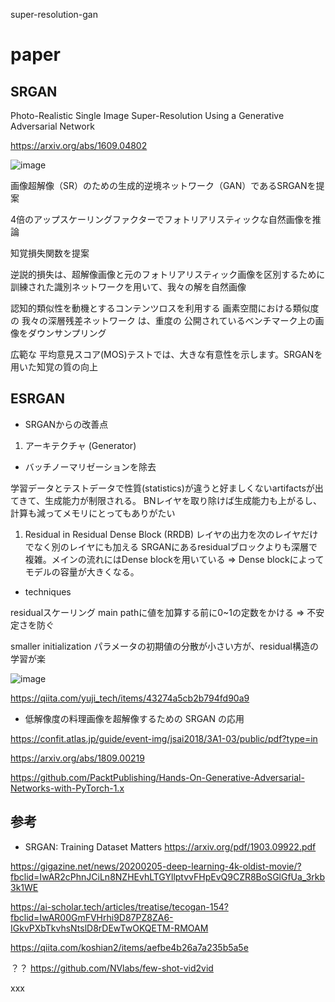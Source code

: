 super-resolution-gan

# paper

## SRGAN

Photo-Realistic Single Image Super-Resolution Using a Generative Adversarial Network

https://arxiv.org/abs/1609.04802

![image](https://user-images.githubusercontent.com/34574033/77926617-48095280-72e1-11ea-9314-73e8cd6edebf.png)

画像超解像（SR）のための生成的逆境ネットワーク（GAN）であるSRGANを提案

4倍のアップスケーリングファクターでフォトリアリスティックな自然画像を推論

知覚損失関数を提案

逆説的損失は、超解像画像と元のフォトリアリスティック画像を区別するために訓練された識別ネットワークを用いて、我々の解を自然画像

認知的類似性を動機とするコンテンツロスを利用する 画素空間における類似度の 我々の深層残差ネットワーク は、重度の 公開されているベンチマーク上の画像をダウンサンプリング

広範な
平均意見スコア(MOS)テストでは、大きな有意性を示します。SRGANを用いた知覚の質の向上

## ESRGAN

- SRGANからの改善点


1. アーキテクチャ (Generator)

- バッチノーマリゼーションを除去

学習データとテストデータで性質(statistics)が違うと好ましくないartifactsが出てきて、生成能力が制限される。
BNレイヤを取り除けば生成能力も上がるし、計算も減ってメモリにとってもありがたい

1. Residual in Residual Dense Block (RRDB)
レイヤの出力を次のレイヤだけでなく別のレイヤにも加える
SRGANにあるresidualブロックよりも深層で複雑。メインの流れにはDense blockを用いている
=> Dense blockによってモデルの容量が大きくなる。

- techniques

residualスケーリング
main pathに値を加算する前に0~1の定数をかける
=> 不安定さを防ぐ

smaller initialization
パラメータの初期値の分散が小さい方が、residual構造の学習が楽
  

![image](https://user-images.githubusercontent.com/34574033/77927764-8e12e600-72e2-11ea-9d16-56ce2be17e67.png)

https://qiita.com/yuji_tech/items/43274a5cb2b794fd90a9

- 低解像度の料理画像を超解像するための SRGAN の応用

https://confit.atlas.jp/guide/event-img/jsai2018/3A1-03/public/pdf?type=in

https://arxiv.org/abs/1809.00219



https://github.com/PacktPublishing/Hands-On-Generative-Adversarial-Networks-with-PyTorch-1.x



## 参考
- SRGAN: Training Dataset Matters
https://arxiv.org/pdf/1903.09922.pdf


https://gigazine.net/news/20200205-deep-learning-4k-oldist-movie/?fbclid=IwAR2cPhnJCiLn8NZHEvhLTGYllptvvFHpEvQ9CZR8BoSGlGfUa_3rkb3k1WE

https://ai-scholar.tech/articles/treatise/tecogan-154?fbclid=IwAR00GmFVHrhi9D87PZ8ZA6-IGkvPXbTkvhsNtslD8rDEwTwOKQETM-RMOAM

https://qiita.com/koshian2/items/aefbe4b26a7a235b5a5e


？？
https://github.com/NVlabs/few-shot-vid2vid

xxx



